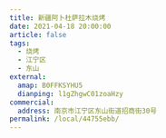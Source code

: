 ```yaml
---
title: 新疆阿卜杜萨拉木烧烤
date: 2021-04-18 20:00:00
article: false
tags:
  - 烧烤
  - 江宁区
  - 东山
external:
  amap: B0FFKSYHU5
  dianping: l1gZhgwC01zoaHzy
commercial:
  address: 南京市江宁区东山街道招商街30号
permalink: /local/44755ebb/
---
```


<Infobox/>